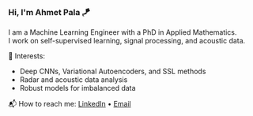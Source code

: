 ### Hi, I'm Ahmet Pala 🪁

I am a Machine Learning Engineer with a PhD in Applied Mathematics.  
I work on self-supervised learning, signal processing, and acoustic data.

🧠 Interests:
- Deep CNNs, Variational Autoencoders, and SSL methods
- Radar and acoustic data analysis
- Robust models for imbalanced data

📬 How to reach me:
[LinkedIn](https://no.linkedin.com/in/ahmet-pala-13v) • [Email](mailto:ahmtpala13@gmail.com)
